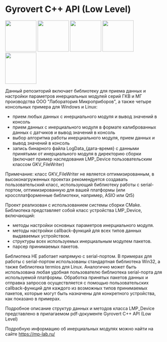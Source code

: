 # Gyrovert C++ API (Low Level)

<img src="https://mp-lab.ru/wp-content/uploads/2020/07/vid-1-gkv-11-e1611912314731.png" width="100" height="100"> <img src="https://mp-lab.ru/wp-content/uploads/2022/03/-10.169-e1648714073836.jpg" width="100" height="100"> <img src="https://mp-lab.ru/wp-content/uploads/2021/08/%D0%9C%D0%93-1-1024x1024.png" width="100" height="100"> <img src="https://mp-lab.ru/wp-content/uploads/2022/04/%D0%93%D0%9A%D0%92-6-1-1024x1024.png" width="100" height="100"> 
<img src="https://mp-lab.ru/wp-content/uploads/2022/03/IMG_20220422_125424-1024x1024.png" width="100" height="100">




Данный репозиторий включает библиотеку для приема данных и настройки параметров инерциальных модулей серий ГКВ и МГ производства ООО "Лаборатория Микроприборов", а также четыре консольных примера для Windows и Linux:

- прием любых данных с инерциального модуля и вывод значений в консоль
- прием данных с инерциального модуля в формате калиброванных данных с датчиков и вывод значений в консоль
- выбор алгоритма работы инерциального модуля, прием данных и вывод значений в консоль 
- запись бинарного файла LogData_{дата-время} с данными принятыми от инерциального модуля в директорию сборки (включает пример наследования LMP_Device пользовательским классом GKV_FileWriter)

Примечание: класс GKV_FileWriter не является оптимизированным, в высоконагруженных проектах рекомендуется создавать пользовательский класс, использующий библиотеку работы с serial-портом, оптимизированную для вашей платформы (или кроссплатформенные библиотеки, например, ASIO или Qt5)

Проект реализован с использованием системы сборки CMake. Библиотека представляет собой класс устройства LMP_Device, включающий:

- методы настройки основных параметров инерциального модуля.
- методы настройки callback-функций для всех типов данных выдаваемых устройством.
- структуры всех используемых инерциальным модулем пакетов.
- парсер принимаемых пакетов.

Библиотека НЕ работает напрямую с serial-портом. В примерах для работы с serial-портом использованы стандартная библиотека Win32, а также библиотека termios для Linux. Аналогично может быть использована любая удобная пользователю библиотека serial-порта для используемой платформы. Обработка принятых пакетов данных и отправка запросов осуществляется с помощью пользовательских callback-функций для каждого из возможных типов принимаемых пакетов, которые могут быть назначены для конкретного устройства, как показано в примерах.

Подробное описание структур данных и методов класса LMP_Device представлено в прилагаемом pdf-документе Gyrovert C++ API (Low Level)

Подробную информацию об инерциальных модулях можно найти на сайте https://mp-lab.ru/

